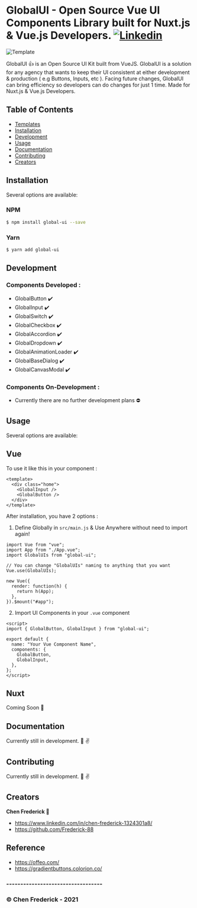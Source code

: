 # GlobalUI - Open Source Vue UI Components Library built for Nuxt.js & Vue.js Developers. [![Linkedin](https://i.postimg.cc/50Y5y78B/linkedin-1.png)](https://www.linkedin.com/in/chen-frederick-1324301a8/)

![Template](https://image.freepik.com/free-vector/people-drawing-web-page-elements-smartphone-lcd-screen-front-end-development-it-concept-software-development-process-pinkish-coral-blue-palette-vector-illustration_335657-1640.jpg)

GlobalUI :+1: is an Open Source UI Kit built from VueJS. GlobalUI is a solution for any agency that wants to keep their UI consistent at either development & production ( e.g Buttons, Inputs, etc ). Facing future changes, GlobalUI can bring efficiency so developers can do changes for just 1 time. Made for Nuxt.js & Vue.js Developers.

## Table of Contents

- [Templates](#templates)
- [Installation](#installation)
- [Development](#development)
- [Usage](#usage)
- [Documentation](#documentation)
- [Contributing](#contributing)
- [Creators](#creators)

## Installation

Several options are available:

### NPM

```bash
$ npm install global-ui --save
```

### Yarn

```bash
$ yarn add global-ui
```

## Development

### Components Developed :

- GlobalButton :heavy_check_mark:
- GlobalInput :heavy_check_mark:
- GlobalSwitch :heavy_check_mark:
- GlobalCheckbox :heavy_check_mark:
- GlobalAccordion :heavy_check_mark:
- GlobalDropdown :heavy_check_mark:
- GlobalAnimationLoader :heavy_check_mark:
- GlobalBaseDialog :heavy_check_mark:
- GlobalCanvasModal :heavy_check_mark:

### Components On-Development :

- Currently there are no further development plans :no_entry:

## Usage

Several options are available:

## Vue

To use it like this in your component :

```
<template>
  <div class="home">
    <GlobalInput />
    <GlobalButton />
  </div>
</template>
```

After installation, you have 2 options :

1. Define Globally in `src/main.js` & Use Anywhere without need to import again!

```
import Vue from "vue";
import App from "./App.vue";
import GlobalUIs from "global-ui";

// You can change "GlobalUIs" naming to anything that you want
Vue.use(GlobalUIs);

new Vue({
  render: function(h) {
    return h(App);
  },
}).$mount("#app");

```

2. Import UI Components in your `.vue` component

```
<script>
import { GlobalButton, GlobalInput } from "global-ui";

export default {
  name: "Your Vue Component Name",
  components: {
    GlobalButton,
    GlobalInput,
  },
};
</script>
```

## Nuxt

Coming Soon :eyes:

## Documentation

Currently still in development. :muscle: :v:

## Contributing

Currently still in development. :muscle: :v:

## Creators

**Chen Frederick :man:**

- https://www.linkedin.com/in/chen-frederick-1324301a8/
- https://github.com/Frederick-88

## Reference

- https://offeo.com/
- https://gradientbuttons.colorion.co/

### ----------------------------------

### © Chen Frederick - 2021
